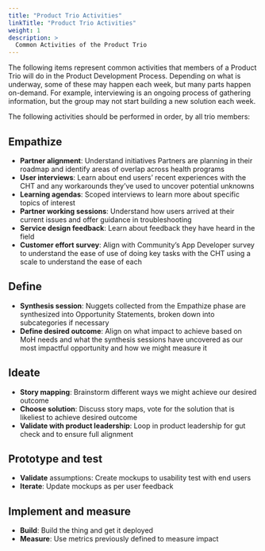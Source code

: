 ```yaml
---
title: "Product Trio Activities"
linkTitle: "Product Trio Activities"
weight: 1
description: >
  Common Activities of the Product Trio 
---
```


The following items represent common activities that members of a Product Trio will do in the Product Development Process. Depending on what is underway, some of these may happen each week, but many parts happen on-demand. For example, interviewing is an ongoing process of gathering information, but the group may not start building a new solution each week.

The following activities should be performed in order, by all trio members:

## Empathize
* **Partner alignment**: Understand initiatives Partners are planning in their roadmap and identify areas of overlap across health programs
* **User interviews**: Learn about end users’ recent experiences with the CHT and any workarounds they’ve used to uncover potential unknowns
* **Learning agendas**: Scoped interviews to learn more about specific topics of interest
* **Partner working sessions**: Understand how users arrived at their current issues and offer guidance in troubleshooting
* **Service design feedback**: Learn about feedback they have heard in the field
* **Customer effort survey**: Align with Community’s App Developer survey to understand the ease of use of doing key tasks with the CHT using a scale to understand the ease of each

## Define

* **Synthesis session**: Nuggets collected from the Empathize phase are synthesized into Opportunity Statements, broken down into subcategories if necessary
* **Define desired outcome**: Align on what impact to achieve based on MoH needs and what the synthesis sessions have uncovered as our most impactful opportunity and how we might measure it

## Ideate

* **Story mapping**: Brainstorm different ways we might achieve our desired outcome
* **Choose solution**: Discuss story maps, vote for the solution that is likeliest to achieve desired outcome
* **Validate with product leadership**: Loop in product leadership for gut check and to ensure full alignment

## Prototype and test

* **Validate** assumptions: Create mockups to usability test with end users
* **Iterate**: Update mockups as per user feedback

## Implement and measure

* **Build**: Build the thing and get it deployed
* **Measure**: Use metrics previously defined to measure impact


